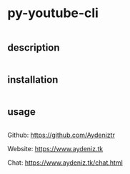# py-youtube-cli

<img src=''>

## description
```

```

## installation

```

```

## usage

```

```

  Github: https://github.com/Aydeniztr
  
  Website: https://www.aydeniz.tk 
  
  Chat: https://www.aydeniz.tk/chat.html 
